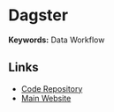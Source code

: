 # Dagster

**Keywords:** Data Workflow

## Links

- [Code Repository](https://github.com/dagster-io/dagster)
- [Main Website](https://dagster.io/)

<!--
https://artifacthub.io/packages/helm/dagster/dagster
https://github.com/dagster-io/dagster/tree/master/helm/dagster
-->
